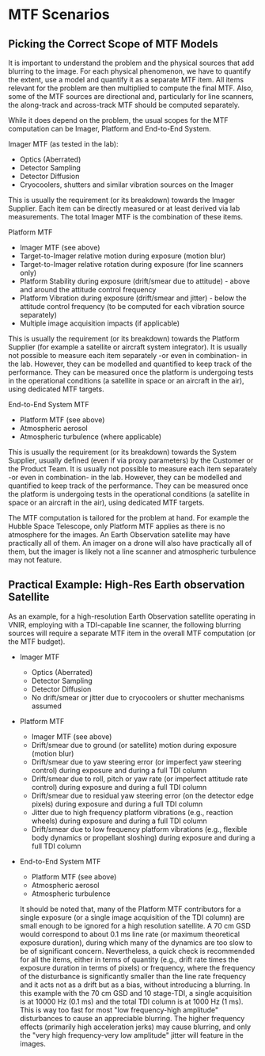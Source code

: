 # MTF Scenarios

## Picking the Correct Scope of MTF Models

It is important to understand the problem and the physical sources that add blurring to the image. For each physical phenomenon, we have to quantify the extent, use a model and quantify it as a separate MTF item. All items relevant for the problem are then multiplied to compute the final MTF. Also, some of the MTF sources are directional and, particularly for line scanners, the along-track and across-track MTF should be computed separately.

While it does depend on the problem, the usual scopes for the MTF computation can be Imager, Platform and End-to-End System.

Imager MTF (as tested in the lab):

- Optics (Aberrated)
- Detector Sampling
- Detector Diffusion
- Cryocoolers, shutters and similar vibration sources on the Imager

This is usually the requirement (or its breakdown) towards the Imager Supplier. Each item can be directly measured or at least derived via lab measurements. The total Imager MTF is the combination of these items.

Platform MTF

- Imager MTF (see above)
- Target-to-Imager relative motion during exposure (motion blur)
- Target-to-Imager relative rotation during exposure (for line scanners only)
- Platform Stability during exposure (drift/smear due to attitude) - above and around the attitude control frequency
- Platform Vibration during exposure (drift/smear and jitter) - below the attitude control frequency (to be computed for each vibration source separately)
- Multiple image acquisition impacts (if applicable)

This is usually the requirement (or its breakdown) towards the Platform Supplier (for example a satellite or aircraft system integrator). It is usually not possible to measure each item separately -or even in combination- in the lab. However, they can be modelled and quantified to keep track of the performance. They can be measured once the platform is undergoing tests in the operational conditions (a satellite in space or an aircraft in the air), using dedicated MTF targets.

End-to-End System MTF

- Platform MTF (see above)
- Atmospheric aerosol
- Atmospheric turbulence (where applicable)

This is usually the requirement (or its breakdown) towards the System Supplier, usually defined (even if via proxy parameters) by the Customer or the Product Team. It is usually not possible to measure each item separately -or even in combination- in the lab. However, they can be modelled and quantified to keep track of the performance. They can be measured once the platform is undergoing tests in the operational conditions (a satellite in space or an aircraft in the air), using dedicated MTF targets.

The MTF computation is tailored for the problem at hand. For example the Hubble Space Telescope, only Platform MTF applies as there is no atmosphere for the images. An Earth Observation satellite may have practically all of them. An imager on a drone will also have practically all of them, but the imager is likely not a line scanner and atmospheric turbulence may not feature.

## Practical Example: High-Res Earth observation Satellite

As an example, for a high-resolution Earth Observation satellite operating in VNIR, employing with a TDI-capable line scanner, the following blurring sources will require a separate MTF item in the overall MTF computation (or the MTF budget).

- Imager MTF
  - Optics (Aberrated)
  - Detector Sampling
  - Detector Diffusion
  - No drift/smear or jitter due to cryocoolers or shutter mechanisms assumed
  
- Platform MTF
  - Imager MTF (see above)
  - Drift/smear due to ground (or satellite) motion during exposure (motion blur)
  - Drift/smear due to yaw steering error (or imperfect yaw steering control) during exposure and during a full TDI column
  - Drift/smear due to roll, pitch or yaw rate (or imperfect attitude rate control) during exposure and during a full TDI column
  - Drift/smear due to residual yaw steering error (on the detector edge pixels) during exposure and during a full TDI column
  - Jitter due to high frequency platform vibrations (e.g., reaction wheels) during exposure and during a full TDI column
  - Drift/smear due to low frequency platform vibrations (e.g., flexible body dynamics or propellant sloshing) during exposure and during a full TDI column

- End-to-End System MTF
  - Platform MTF (see above)
  - Atmospheric aerosol
  - Atmospheric turbulence

  It should be noted that, many of the Platform MTF contributors for a single exposure (or a single image acquisition of the TDI column) are small enough to be ignored for a high resolution satellite. A 70 cm GSD would correspond to about 0.1 ms line rate (or maximum theoretical exposure duration), during which many of the dynamics are too slow to be of significant concern. Nevertheless, a quick check is recommended for all the items, either in terms of quantity (e.g., drift rate times the exposure duration in terms of pixels) or frequency, where the frequency of the disturbance is significantly smaller than the line rate frequency and it acts not as a drift but as a bias, without introducing a blurring. In this example with the 70 cm GSD and 10 stage-TDI, a single acquisition is at 10000 Hz (0.1 ms) and the total TDI column is at 1000 Hz (1 ms). This is way too fast for most "low frequency-high amplitude" disturbances to cause an appreciable blurring. The higher frequency effects (primarily high acceleration jerks) may cause blurring, and only the "very high frequency-very low amplitude" jitter will feature in the images.

